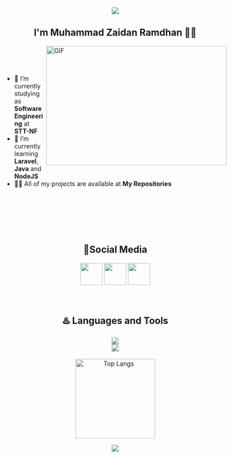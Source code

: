 <p align="center">
  <img src="https://capsule-render.vercel.app/api?type=waving&color=gradient&text=Hello!&height=100&section=header"/>
</p>

<div align="center">
  
## I'm Muhammad Zaidan Ramdhan 👋🏻

</div>


<img align="right" alt="GIF" src="https://github.com/Gapur/Gapur/blob/main/assets/coding.gif?raw=true" width="408" height="270" />
<br>
<br>
<br>


- 🔭 I’m currently studying as **Software Engineering** at **STT-NF**
- 🌱 I’m currently learning **Laravel**, **Java** and **NodeJS**
- 👨‍💻 All of my projects are available at **My Repositories**



<br>
<br>
<br>
<br>
<br>

<div align="center">

## 📱Social Media

<p align="center">
<a href="https://www.linkedin.com/in/muhammad-zaidan-ramdhan-b29646258/" style="text-decoration:none;">
  <img height="50" src="https://user-images.githubusercontent.com/46517096/166973395-19676cd8-f8ec-4abf-83ff-da8243505b82.png"/>
</a>
<a href="https://x.com/santaidlubrehhh?t=MQvypu7p-4aXQgpzegMEFw&s=08" style="text-decoration:none;">
  <img height="50" src="https://user-images.githubusercontent.com/46517096/166974271-91dfa250-d70b-4cb9-8707-f1bda1b708c3.png"/>
</a>
<a href="https://www.instagram.com/mzaidanrmdhn/" style="text-decoration:none;">
  <img height="50" src="https://user-images.githubusercontent.com/46517096/166974368-9798f39f-1f46-499c-b14e-81f0a3f83a06.png"/>
</a>
<br>
<br>
<br>

## ♨️ Languages and Tools
<div align="center">
    <img src="https://skillicons.dev/icons?i=bootstrap,html,css,vscode,github,mysql,react,php,laravel,figma,git" /><br>
    <img src="https://skillicons.dev/icons?i=nodejs,javascript,express,mongodb,java" />
</div>
<br>
<div align="center">
<img src="https://github-readme-stats.vercel.app/api/top-langs/?username=MuhZaidanRamdhan&theme=default&show_icons=true&hide_border=false&layout=compact" height="180" alt="Top Langs"/>
</div> 

<p align="center">
  <img src="https://capsule-render.vercel.app/api?type=waving&color=gradient&height=100&section=footer"/>
</p>


</div>
